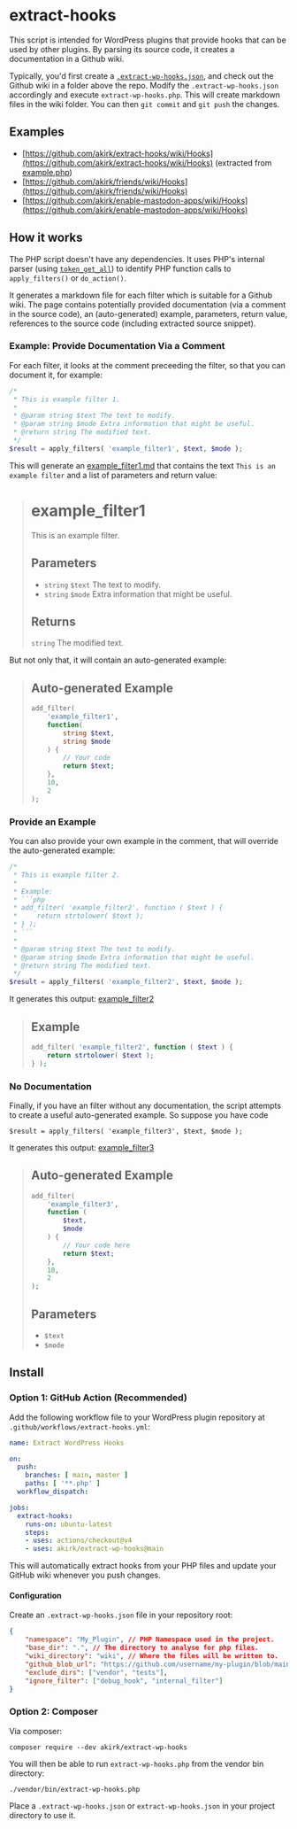 # extract-hooks

This script is intended for WordPress plugins that provide hooks that can be used by other plugins. By parsing its source code, it creates a documentation in a Github wiki.

Typically, you'd first create a [`.extract-wp-hooks.json`](https://github.com/akirk/extract-hooks/blob/main/extract-wp-hooks.json), and check out the Github wiki in a folder above the repo. Modify the `.extract-wp-hooks.json` accordingly and execute `extract-wp-hooks.php`. This will create markdown files in the wiki folder. You can then `git commit` and `git push` the changes.

## Examples
- [https://github.com/akirk/extract-hooks/wiki/Hooks](https://github.com/akirk/extract-hooks/wiki/Hooks) (extracted from [example.php](https://github.com/akirk/extract-hooks/blob/main/example.php))
- [https://github.com/akirk/friends/wiki/Hooks](https://github.com/akirk/friends/wiki/Hooks)
- [https://github.com/akirk/enable-mastodon-apps/wiki/Hooks](https://github.com/akirk/enable-mastodon-apps/wiki/Hooks)

## How it works

The PHP script doesn't have any dependencies. It uses PHP's internal parser (using [`token_get_all`](https://www.php.net/manual/en/function.token-get-all.php)) to identify PHP function calls to `apply_filters()` or `do_action()`.

It generates a markdown file for each filter which is suitable for a Github wiki. The page contains potentially provided documentation (via a comment in the source code), an (auto-generated) example, parameters, return value, references to the source code (including extracted source snippet).

### Example: Provide Documentation Via a Comment
For each filter, it looks at the comment preceeding the filter, so that you can document it, for example:

```php
/*
 * This is example filter 1.
 *
 * @param string $text The text to modify.
 * @param string $mode Extra information that might be useful.
 * @return string The modified text.
 */
$result = apply_filters( 'example_filter1', $text, $mode );
```

This will generate an [example_filter1.md](https://github.com/akirk/extract-hooks/wiki/example_filter1) that contains the text `This is an example filter` and a list of parameters and return value:

> # example_filter1
>
> This is an example filter.
>
> ## Parameters
> - `string` `$text` The text to modify.
> - `string` `$mode` Extra information that might be useful.
>
> ## Returns
> `string` The modified text.

But not only that, it will contain an auto-generated example:

> ## Auto-generated Example
> ```php
> add_filter(
>     'example_filter1',
>     function(
>         string $text,
>         string $mode
>     ) {
>         // Your code
>         return $text;
>     },
>     10,
>     2
> );
> ```

### Provide an Example
You can also provide your own example in the comment, that will override the auto-generated example:

```php
/*
 * This is example filter 2.
 *
 * Example:
 * ```php
 * add_filter( 'example_filter2', function ( $text ) {
 *     return strtolower( $text );
 * } );
 * ```
 *
 * @param string $text The text to modify.
 * @param string $mode Extra information that might be useful.
 * @return string The modified text.
 */
$result = apply_filters( 'example_filter2', $text, $mode );
```

It generates this output: [example_filter2](https://github.com/akirk/extract-hooks/wiki/example_filter2)
> ## Example
> ```php
> add_filter( 'example_filter2', function ( $text ) {
>     return strtolower( $text );
> } );
> ```

### No Documentation

Finally, if you have an filter without any documentation, the script attempts to create a useful auto-generated example. So suppose you have code

```
$result = apply_filters( 'example_filter3', $text, $mode );
```

It generates this output: [example_filter3](https://github.com/akirk/extract-hooks/wiki/example_filter3)
> ## Auto-generated Example
>
> ```php
> add_filter(
>     'example_filter3',
>     function (
>         $text,
>         $mode
>     ) {
>         // Your code here
>         return $text;
>     },
>     10,
>     2
> );
> ```
>
> ## Parameters
>
> - `$text`
> - `$mode`

## Install

### Option 1: GitHub Action (Recommended)

Add the following workflow file to your WordPress plugin repository at `.github/workflows/extract-hooks.yml`:

```yaml
name: Extract WordPress Hooks

on:
  push:
    branches: [ main, master ]
    paths: [ '**.php' ]
  workflow_dispatch:

jobs:
  extract-hooks:
    runs-on: ubuntu-latest
    steps:
    - uses: actions/checkout@v4
    - uses: akirk/extract-wp-hooks@main
```

This will automatically extract hooks from your PHP files and update your GitHub wiki whenever you push changes.

#### Configuration

Create an `.extract-wp-hooks.json` file in your repository root:

```json
{
    "namespace": "My_Plugin", // PHP Namespace used in the project.
    "base_dir": ".", // The directory to analyse for php files.
    "wiki_directory": "wiki", // Where the files will be written to.
    "github_blob_url": "https://github.com/username/my-plugin/blob/main/", // This is the base url for the links to the source files.
    "exclude_dirs": ["vendor", "tests"],
    "ignore_filter": ["debug_hook", "internal_filter"]
}
```

### Option 2: Composer

Via composer:
```
composer require --dev akirk/extract-wp-hooks
```

You will then be able to run `extract-wp-hooks.php` from the vendor bin directory:

```
./vendor/bin/extract-wp-hooks.php
```

Place a `.extract-wp-hooks.json` or `extract-wp-hooks.json` in your project directory to use it.
